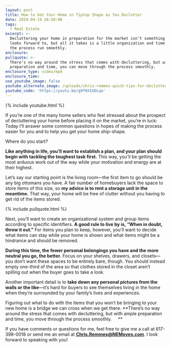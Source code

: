 ```yaml
---
layout: post
title: How to Get Your Home in Tiptop Shape as You Declutter
date: 2019-04-19 16:50:00
tags:
  - Real Estate
excerpt: >-
  Decluttering your home in preparation for the market isn’t something anyone
  looks forward to, but all it takes is a little organization and time to make
  the process run smoothly.
enclosure:
pullquote: >-
  There’s no way around the stress that comes with decluttering, but with ample
  preparation and time, you can move through the process smoothly.
enclosure_type: video/mp4
enclosure_time:
use_youtube_image: false
youtube_alternate_image: /uploads/chris-remmes-quick-tips-for-decluttering-youtube.jpg
youtube_code: 'https://youtu.be/g9f0XIGDLqo'
---
```


{% include youtube.html %}

If you’re one of the many home sellers who feel stressed about the prospect of decluttering your home before placing it on the market, you’re in luck: Today I’ll answer some common questions in hopes of making the process easier for you and to help you get your home ship-shape.  

Where do you start?

**Like anything in life, you’ll want to establish a plan, and your plan should begin with tackling the toughest task first.** This way, you’ll be getting the most arduous work out of the way while your motivation and energy are at their highest.  

Let’s say our starting point is the living room—the first item to go should be any big ottomans you have. A fair number of homebuyers lack the space to store items of this size, so **my advice is to rent a storage unit in the meantime.** That way, your home will be free of clutter without you having to get rid of the items stored.

{% include pullquote.html %}

Next, you’ll want to create an organizational system and group items according to specific identifiers. **A good rule to live by is, “When in doubt, throw it out.”** For items you plan to keep, however, you’ll want to decide what items can stay while your home is shown and what items might be a hindrance and should be removed. 

**During this time, the fewer personal belongings you have and the more neutral you go, the better.** Focus on your shelves, drawers, and closets—you don’t want these spaces to be entirely bare, though. You should instead empty one-third of the area so that clothes stored in the closet aren’t spilling out when the buyer goes to take a look. 

Another important detail is to **take down any personal pictures from the walls or the like**—it’s hard for buyers to see themselves living in the home when they’re surrounded by your family’s lives and experiences. 

Figuring out what to do with the items that you won’t be bringing to your new home is a bridge we can cross when we get there. **There’s no way around the stress that comes with decluttering, but with ample preparation and time, you move through the process smoothly.     **

If you have comments or questions for me, feel free to give me a call at 617-398-0018 or send me an email at <u><strong><a href="mailto:Chris.Remmes@NEMoves.com">Chris.Remmes@NEMoves.com</a></strong></u>. I look forward to speaking with you\!